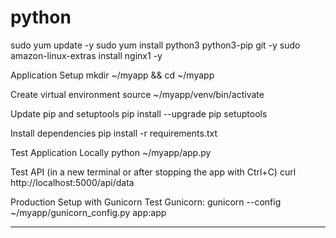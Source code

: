 # python
sudo yum update -y
sudo yum install python3 python3-pip git -y
sudo amazon-linux-extras install nginx1 -y

Application Setup
mkdir ~/myapp && cd ~/myapp

Create virtual environment
source ~/myapp/venv/bin/activate

Update pip and setuptools
pip install --upgrade pip setuptools

Install dependencies
pip install -r requirements.txt

Test Application Locally
python ~/myapp/app.py

Test API (in a new terminal or after stopping the app with Ctrl+C)
curl http://localhost:5000/api/data

Production Setup with Gunicorn
Test Gunicorn:
gunicorn --config ~/myapp/gunicorn_config.py app:app

--------------------------------------------------------------------------
